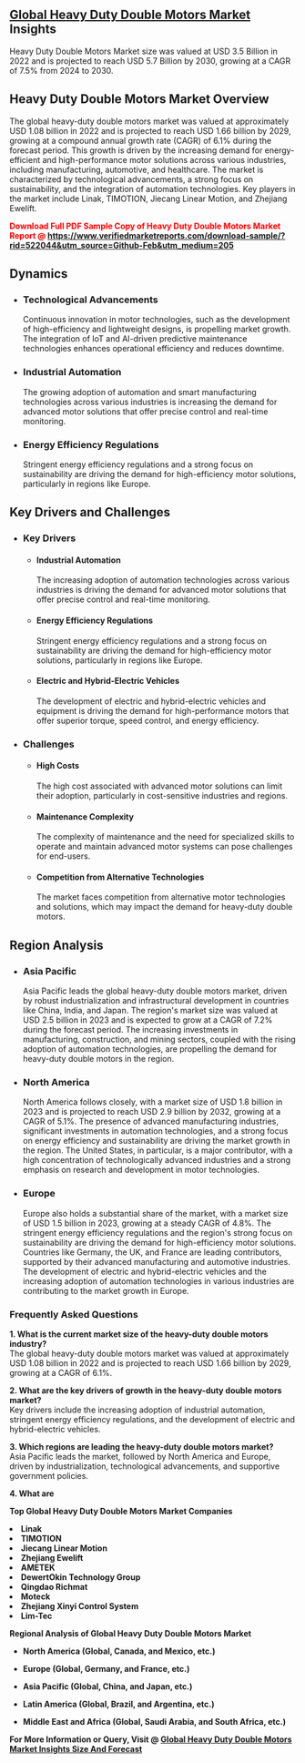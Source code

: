 <h2><a href="https://www.verifiedmarketreports.com/download-sample/?rid=522044&amp;utm_source=Github&amp;utm_medium=205" target="_blank">Global Heavy Duty Double Motors Market</a> Insights</h2><p>Heavy Duty Double Motors Market size was valued at USD 3.5 Billion in 2022 and is projected to reach USD 5.7 Billion by 2030, growing at a CAGR of 7.5% from 2024 to 2030.</p><p> <h2>Heavy Duty Double Motors Market Overview</h2> <p>The global heavy-duty double motors market was valued at approximately USD 1.08 billion in 2022 and is projected to reach USD 1.66 billion by 2029, growing at a compound annual growth rate (CAGR) of 6.1% during the forecast period. This growth is driven by the increasing demand for energy-efficient and high-performance motor solutions across various industries, including manufacturing, automotive, and healthcare. The market is characterized by technological advancements, a strong focus on sustainability, and the integration of automation technologies. Key players in the market include Linak, TIMOTION, Jiecang Linear Motion, and Zhejiang Ewelift. </p> <p><strong><p><span class=""><span style="color: #ff0000;"><strong>Download Full PDF Sample Copy of Heavy Duty Double Motors Market Report</strong> @ </span><a href="https://www.verifiedmarketreports.com/download-sample/?rid=522044&amp;utm_source=Github-Feb&amp;utm_medium=205" target="_blank">https://www.verifiedmarketreports.com/download-sample/?rid=522044&amp;utm_source=Github-Feb&amp;utm_medium=205</a></span></p></strong></p> <h2>Dynamics</h2> <ul> <li><h3>Technological Advancements</h3> <p>Continuous innovation in motor technologies, such as the development of high-efficiency and lightweight designs, is propelling market growth. The integration of IoT and AI-driven predictive maintenance technologies enhances operational efficiency and reduces downtime. </p> </li> <li><h3>Industrial Automation</h3> <p>The growing adoption of automation and smart manufacturing technologies across various industries is increasing the demand for advanced motor solutions that offer precise control and real-time monitoring. </p> </li> <li><h3>Energy Efficiency Regulations</h3> <p>Stringent energy efficiency regulations and a strong focus on sustainability are driving the demand for high-efficiency motor solutions, particularly in regions like Europe. </p> </li> </ul> <h2>Key Drivers and Challenges</h2> <ul> <li><h3>Key Drivers</h3> <ul> <li><h4>Industrial Automation</h4> <p>The increasing adoption of automation technologies across various industries is driving the demand for advanced motor solutions that offer precise control and real-time monitoring. </p> </li> <li><h4>Energy Efficiency Regulations</h4> <p>Stringent energy efficiency regulations and a strong focus on sustainability are driving the demand for high-efficiency motor solutions, particularly in regions like Europe. </p> </li> <li><h4>Electric and Hybrid-Electric Vehicles</h4> <p>The development of electric and hybrid-electric vehicles and equipment is driving the demand for high-performance motors that offer superior torque, speed control, and energy efficiency. </p> </li> </ul> </li> <li><h3>Challenges</h3> <ul> <li><h4>High Costs</h4> <p>The high cost associated with advanced motor solutions can limit their adoption, particularly in cost-sensitive industries and regions. </p> </li> <li><h4>Maintenance Complexity</h4> <p>The complexity of maintenance and the need for specialized skills to operate and maintain advanced motor systems can pose challenges for end-users. </p> </li> <li><h4>Competition from Alternative Technologies</h4> <p>The market faces competition from alternative motor technologies and solutions, which may impact the demand for heavy-duty double motors. </p> </li> </ul> </li> </ul> <h2>Region Analysis</h2> <ul> <li><h3>Asia Pacific</h3> <p>Asia Pacific leads the global heavy-duty double motors market, driven by robust industrialization and infrastructural development in countries like China, India, and Japan. The region's market size was valued at USD 2.5 billion in 2023 and is expected to grow at a CAGR of 7.2% during the forecast period. The increasing investments in manufacturing, construction, and mining sectors, coupled with the rising adoption of automation technologies, are propelling the demand for heavy-duty double motors in the region. </p> </li> <li><h3>North America</h3> <p>North America follows closely, with a market size of USD 1.8 billion in 2023 and is projected to reach USD 2.9 billion by 2032, growing at a CAGR of 5.1%. The presence of advanced manufacturing industries, significant investments in automation technologies, and a strong focus on energy efficiency and sustainability are driving the market growth in the region. The United States, in particular, is a major contributor, with a high concentration of technologically advanced industries and a strong emphasis on research and development in motor technologies. </p> </li> <li><h3>Europe</h3> <p>Europe also holds a substantial share of the market, with a market size of USD 1.5 billion in 2023, growing at a steady CAGR of 4.8%. The stringent energy efficiency regulations and the region's strong focus on sustainability are driving the demand for high-efficiency motor solutions. Countries like Germany, the UK, and France are leading contributors, supported by their advanced manufacturing and automotive industries. The development of electric and hybrid-electric vehicles and the increasing adoption of automation technologies in various industries are contributing to the market growth in Europe. </p> </li> </ul> <h3>Frequently Asked Questions</h3> <p><strong>1. What is the current market size of the heavy-duty double motors industry?</strong><br> The global heavy-duty double motors market was valued at approximately USD 1.08 billion in 2022 and is projected to reach USD 1.66 billion by 2029, growing at a CAGR of 6.1%. </p> <p><strong>2. What are the key drivers of growth in the heavy-duty double motors market?</strong><br> Key drivers include the increasing adoption of industrial automation, stringent energy efficiency regulations, and the development of electric and hybrid-electric vehicles. </p> <p><strong>3. Which regions are leading the heavy-duty double motors market?</strong><br> Asia Pacific leads the market, followed by North America and Europe, driven by industrialization, technological advancements, and supportive government policies. </p> <p><strong>4. What are</p><p><strong>Top Global Heavy Duty Double Motors Market Companies</strong></p><div data-test-id=""><p><li>Linak</li><li> TIMOTION</li><li> Jiecang Linear Motion</li><li> Zhejiang Ewelift</li><li> AMETEK</li><li> DewertOkin Technology Group</li><li> Qingdao Richmat</li><li> Moteck</li><li> Zhejiang Xinyi Control System</li><li> Lim-Tec</li></p><div><strong>Regional Analysis of&nbsp;Global Heavy Duty Double Motors Market</strong></div><ul><li dir="ltr"><p dir="ltr">North America&nbsp;(Global, Canada, and Mexico, etc.)</p></li><li dir="ltr"><p dir="ltr">Europe (Global, Germany, and France, etc.)</p></li><li dir="ltr"><p dir="ltr">Asia Pacific&nbsp;(Global, China, and Japan, etc.)</p></li><li dir="ltr"><p dir="ltr">Latin America&nbsp;(Global, Brazil, and Argentina, etc.)</p></li><li dir="ltr">Middle East and Africa&nbsp;(Global, Saudi Arabia, and South Africa, etc.)</li></ul><p><strong>For More Information or Query, Visit @&nbsp;</strong><strong><a href="https://www.verifiedmarketreports.com/product/heavy-duty-double-motors-market/?utm_source=Github&amp;utm_medium=205" target="_blank">Global Heavy Duty Double Motors Market Insights Size And Forecast</a></strong></p></div>
